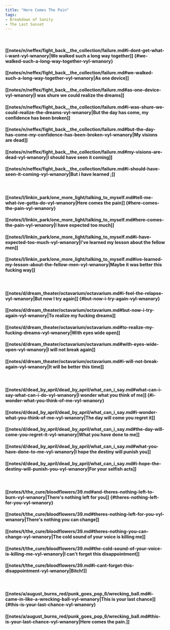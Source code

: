 ```yaml
---
title: "Here Comes The Pain"
tags:
- Breakdown of Sanity
- The Last Sunset
---
```

&nbsp;
#### [[notes/n/neffex/fight_back__the_collection/failure.md#i-dont-get-what-i-want-vyl-wnanory|We walked such a long way together]] {#we-walked-such-a-long-way-together-vyl-wnanory}
#### [[notes/n/neffex/fight_back__the_collection/failure.md#we-walked-such-a-long-way-together-vyl-wnanory|As one device]]
#### [[notes/n/neffex/fight_back__the_collection/failure.md#as-one-device-vyl-wnanory|I was shure we could realize the dreams]]
#### [[notes/n/neffex/fight_back__the_collection/failure.md#i-was-shure-we-could-realize-the-dreams-vyl-wnanory|But the day has come, my confidence has been broken]]
#### [[notes/n/neffex/fight_back__the_collection/failure.md#but-the-day-has-come-my-confidence-has-been-broken-vyl-wnanory|My visions are dead]]
#### [[notes/n/neffex/fight_back__the_collection/failure.md#my-visions-are-dead-vyl-wnanory|I should have seen it coming]]
#### [[notes/n/neffex/fight_back__the_collection/failure.md#i-should-have-seen-it-coming-vyl-wnanory|But i have learned ;]]
&nbsp;
#### [[notes/l/linkin_park/one_more_light/talking_to_myself.md#tell-me-what-ive-gotta-do-vyl-wnanory|Here comes the pain]] {#here-comes-the-pain-vyl-wnanory}
#### [[notes/l/linkin_park/one_more_light/talking_to_myself.md#here-comes-the-pain-vyl-wnanory|I have expected too much]]
#### [[notes/l/linkin_park/one_more_light/talking_to_myself.md#i-have-expected-too-much-vyl-wnanory|I've learned my lesson about the fellow men]]
#### [[notes/l/linkin_park/one_more_light/talking_to_myself.md#ive-learned-my-lesson-about-the-fellow-men-vyl-wnanory|Maybe it was better this fucking way]]
&nbsp;
#### [[notes/d/dream_theater/octavarium/octavarium.md#i-feel-the-relapse-vyl-wnanory|But now I try again]] {#but-now-i-try-again-vyl-wnanory}
#### [[notes/d/dream_theater/octavarium/octavarium.md#but-now-i-try-again-vyl-wnanory|To realize my fucking dreams]]
#### [[notes/d/dream_theater/octavarium/octavarium.md#to-realize-my-fucking-dreams-vyl-wnanory|With eyes wide open]]
#### [[notes/d/dream_theater/octavarium/octavarium.md#with-eyes-wide-open-vyl-wnanory|I will not break again]]
#### [[notes/d/dream_theater/octavarium/octavarium.md#i-will-not-break-again-vyl-wnanory|It will be better this time]]
&nbsp;
#### [[notes/d/dead_by_april/dead_by_april/what_can_i_say.md#what-can-i-say-what-can-i-do-vyl-wnanory|I wonder what you think of me]] {#i-wonder-what-you-think-of-me-vyl-wnanory}
#### [[notes/d/dead_by_april/dead_by_april/what_can_i_say.md#i-wonder-what-you-think-of-me-vyl-wnanory|The day will come you regret it]]
#### [[notes/d/dead_by_april/dead_by_april/what_can_i_say.md#the-day-will-come-you-regret-it-vyl-wnanory|What you have done to me]]
#### [[notes/d/dead_by_april/dead_by_april/what_can_i_say.md#what-you-have-done-to-me-vyl-wnanory|I hope the destiny will punish you]]
#### [[notes/d/dead_by_april/dead_by_april/what_can_i_say.md#i-hope-the-destiny-will-punish-you-vyl-wnanory|For your selfish acts]]
&nbsp;
#### [[notes/t/the_cure/bloodflowers/39.md#and-theres-nothing-left-to-burn-vyl-wnanory|There's nothing left for you]] {#theres-nothing-left-for-you-vyl-wnanory}
#### [[notes/t/the_cure/bloodflowers/39.md#theres-nothing-left-for-you-vyl-wnanory|There's nothing you can change]]
#### [[notes/t/the_cure/bloodflowers/39.md#theres-nothing-you-can-change-vyl-wnanory|The cold sound of your voice is killing me]]
#### [[notes/t/the_cure/bloodflowers/39.md#the-cold-sound-of-your-voice-is-killing-me-vyl-wnanory|I can't forget this disappointment]]
#### [[notes/t/the_cure/bloodflowers/39.md#i-cant-forget-this-disappointment-vyl-wnanory|Bitch!]]
&nbsp;
#### [[notes/a/august_burns_red/punk_goes_pop_6/wrecking_ball.md#i-came-in-like-a-wrecking-ball-vyl-wnanory|This is your last chance]] {#this-is-your-last-chance-vyl-wnanory}
#### [[notes/a/august_burns_red/punk_goes_pop_6/wrecking_ball.md#this-is-your-last-chance-vyl-wnanory|Here comes the pain.]]
